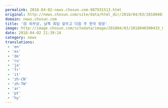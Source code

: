 ```yaml
---
permalink: 2018-04-02-news.chosun.com-987931513.html
original: http://news.chosun.com/site/data/html_dir/2018/04/03/2018040300450.html
domain: news.chosun.com
title: '日 외무상, 남북 회담 앞두고 다음 주 한국 방문'
image: http://image.chosun.com/sitedata/image/201804/03/2018040300433_0.jpg
date: 2018-04-02 21:39:24
category: news
translations: 
 - 'en'
 - 'es'
 - 'de'
 - 'ru'
 - 'ja'
 - 'fr'
 - 'it'
 - 'zh-CN'
 - 'zh-TW'
 - 'ar'
 - 'pt'
 - 'hy'
---
```


